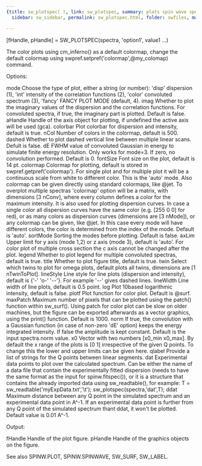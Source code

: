 ```yaml
---
{title: sw_plotspec( ), link: sw_plotspec, summary: plots spin wave spectrum, keywords: sample,
  sidebar: sw_sidebar, permalink: sw_plotspec.html, folder: swfiles, mathjax: 'true'}

---
```

 
[fHandle, pHandle] = SW_PLOTSPEC(spectra, 'option1', value1 ...)
 
The color plots using cm_inferno() as a default colormap, change the
default colormap using swpref.setpref('colormap',@my_colomap) command.
 
Options:
 
mode      Choose the type of plot, either a string (or number):
              'disp'  dispersion (1),
              'int'   intensity of the correlation functions (2),
              'color' convoluted spectrum (3),
              'fancy' FANCY PLOT MODE (default, 4).
imag      Whether to plot the imaginary values of the dispersion
          and the correlation functions. For convoluted spectra, if true,
          the imaginary part is plotted. Default is false.
aHandle   Handle of the axis object for plotting, if undefined the
          active axis will be used (gca).
colorbar  Plot colorbar for dispersion and intensity, default is true.
nCol      Number of colors in the colormap, default is 500.
dashed    Whether to plot dashed vertical line between multiple linear
          scans. Defult is false.
dE        FWHM value of convoluted Gaussian in energy to simulate finite
          energy resolution. Only works for mode=3. If zero, no
          convolution performed. Default is 0.
fontSize  Font size on the plot, default is 14 pt.
colormap  Colormap for plotting, default is stored in 
          swpref.getpref('colormap'). For single plot and for multiple
          plot it will be a continuous scale from white to different
          color. This is the 'auto' mode. Also colormap can be given
          directly using standard colormaps, like @jet. To overplot
          multiple spectras 'colormap' option will be a matrix, with
          dimensions [3 nConv], where every column defines a color for
          the maximum intensity. It is also used for plotting dispersion
          curves. In case a single color all dispersion curves have the
          same color (e.g. [255 0 0] for red), or as many colors as
          dispersion curves (dimensions are [3 nMode]), or any colormap
          can be given, like @jet. In this case every mode will have
          different colors, the color is determined from the index of the
          mode. Default is 'auto'.
sortMode  Sorting the modes before plotting. Default is false.
axLim     Upper limit for y axis (mode 1,2) or z axis (mode 3), default
          is 'auto'. For color plot of multiple cross section the c axis
          cannot be changed after the plot.
legend    Whether to plot legend for multiple convoluted spectras,
          default is true.
title     Whether to plot figure title, default is true.
twin      Select which twins to plot for omega plots, default plots all
          twins, dimensions are [1 nTwinToPlot].
lineStyle Line style for line plots (dispersion and intensity), default
          is {'-' 'o-' '--'}. For example '--' gives dashed lines.
lineWidth Line width of line plots, default is 0.5 point.
log       Plot 10based logarithmic intensity, default is false.
plotf     Plot function for color plot. Default is @surf.
maxPatch  Maximum number of pixels that can be plotted using the patch()
          function within sw_surf(). Using patch for color plot can be
          slow on older machines, but the figure can be exported
          afterwards as a vector graphics, using the print() function.
          Default is 1000.
norm      If true, the convolution with a Gaussian function (in case of
          non-zero 'dE' option) keeps the energy integrated intensity. If
          false the amplitude is kept constant. Default is the input
          spectra.norm value.
x0        Vector with two numbers [x0_min x0_max]. By default the x range
          of the plots is [0 1] irrespective of the given Q points. To
          change this the lower and upper limits can be given here.
qlabel    Provide a list of strings for the Q points between linear
          segments.
dat       Experimental data points to plot over the calculated spectrum.
          Can be either the name of a data file that contain the
          experimentally fitted dispersion (needs to have the same format
          as the input for spinw.fitspec()), or it is a structure that
          contains the already imported data using sw_readtable(), for
          example:
              T = sw_readtable('myExpData.txt','\t');
              sw_plotspec(spectra,'dat',T);
ddat      Maximum distance between any Q point in the simulated spectrum
          and an experimental data point in A^-1. If an experimental data
          point is further from any Q point of the simulated spectrum
          thant ddat, it won't be plotted. Default value is 0.01 A^-1.
 
Output:
 
fHandle   Handle of the plot figure.
pHandle   Handle of the graphics objects on the figure.
 
See also SPINW.PLOT, SPINW.SPINWAVE, SW_SURF, SW_LABEL.
 

